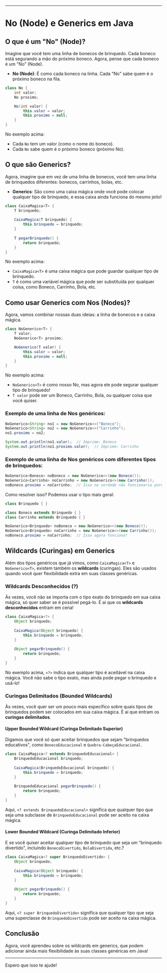 
---
# No (Node) e Generics em Java

## O que é um "No" (Node)?

Imagine que você tem uma linha de bonecos de brinquedo. Cada boneco está segurando a mão do próximo boneco. Agora, pense que cada boneco é um "No" (Node).

- **No (Node)**: É como cada boneco na linha. Cada "No" sabe quem é o próximo boneco na fila.

```java
class No {
    int valor;
    No proximo;

    No(int valor) {
        this.valor = valor;
        this.proximo = null;
    }
}
```

No exemplo acima:
- Cada `No` tem um valor (como o nome do boneco).
- Cada `No` sabe quem é o próximo boneco (próximo No).

## O que são Generics?

Agora, imagine que em vez de uma linha de bonecos, você tem uma linha de brinquedos diferentes: bonecos, carrinhos, bolas, etc.

- **Generics**: São como uma caixa mágica onde você pode colocar qualquer tipo de brinquedo, e essa caixa ainda funciona do mesmo jeito!

```java
class CaixaMagica<T> {
    T brinquedo;
    
    CaixaMagica(T brinquedo) {
        this.brinquedo = brinquedo;
    }
    
    T pegarBrinquedo() {
        return brinquedo;
    }
}
```

No exemplo acima:
- `CaixaMagica<T>` é uma caixa mágica que pode guardar qualquer tipo de brinquedo.
- `T` é como uma variável mágica que pode ser substituída por qualquer coisa, como Boneco, Carrinho, Bola, etc.

## Como usar Generics com Nos (Nodes)?

Agora, vamos combinar nossas duas ideias: a linha de bonecos e a caixa mágica.

```java
class NoGenerico<T> {
    T valor;
    NoGenerico<T> proximo;

    NoGenerico(T valor) {
        this.valor = valor;
        this.proximo = null;
    }
}
```

No exemplo acima:
- `NoGenerico<T>` é como nosso No, mas agora ele pode segurar qualquer tipo de brinquedo!
- `T valor` pode ser um Boneco, Carrinho, Bola, ou qualquer coisa que você quiser.

### Exemplo de uma linha de Nos genéricos:

```java
NoGenerico<String> no1 = new NoGenerico<>("Boneco");
NoGenerico<String> no2 = new NoGenerico<>("Carrinho");
no1.proximo = no2;

System.out.println(no1.valor);  // Imprime: Boneco
System.out.println(no1.proximo.valor);  // Imprime: Carrinho
```

### Exemplo de uma linha de Nos genéricos com diferentes tipos de brinquedos:

```java
NoGenerico<Boneco> noBoneco = new NoGenerico<>(new Boneco());
NoGenerico<Carrinho> noCarrinho = new NoGenerico<>(new Carrinho());
noBoneco.proximo = noCarrinho;  // Isso na verdade não funcionaria porque são tipos diferentes!
```

Como resolver isso? Podemos usar o tipo mais geral:

```java
class Brinquedo { }

class Boneco extends Brinquedo { }
class Carrinho extends Brinquedo { }

NoGenerico<Brinquedo> noBoneco = new NoGenerico<>(new Boneco());
NoGenerico<Brinquedo> noCarrinho = new NoGenerico<>(new Carrinho());
noBoneco.proximo = noCarrinho;  // Isso agora funciona!
```

## Wildcards (Curingas) em Generics

Além dos tipos genéricos que já vimos, como `CaixaMagica<T>` e `NoGenerico<T>`, existem também os **wildcards** (curingas). Eles são usados quando você quer flexibilidade extra em suas classes genéricas.

### Wildcards Desconhecidos (?)

Às vezes, você não se importa com o tipo exato do brinquedo em sua caixa mágica, só quer saber se é possível pegá-lo. É aí que os **wildcards desconhecidos** entram em cena!

```java
class CaixaMagica<?> {
    Object brinquedo;
    
    CaixaMagica(Object brinquedo) {
        this.brinquedo = brinquedo;
    }
    
    Object pegarBrinquedo() {
        return brinquedo;
    }
}
```

No exemplo acima, `<?>` indica que qualquer tipo é aceitável na caixa mágica. Você não sabe o tipo exato, mas ainda pode pegar o brinquedo e usá-lo!

### Curingas Delimitados (Bounded Wildcards)

Às vezes, você quer ser um pouco mais específico sobre quais tipos de brinquedos podem ser colocados em sua caixa mágica. É aí que entram os **curingas delimitados**.

#### Upper Bounded Wildcard (Curinga Delimitado Superior)

Digamos que você só quer aceitar brinquedos que sejam "brinquedos educativos", como `BonecoEducacional` e `Quebra-CabeçaEducacional`.

```java
class CaixaMagica<? extends BrinquedoEducacional> {
    BrinquedoEducacional brinquedo;
    
    CaixaMagica(BrinquedoEducacional brinquedo) {
        this.brinquedo = brinquedo;
    }
    
    BrinquedoEducacional pegarBrinquedo() {
        return brinquedo;
    }
}
```

Aqui, `<? extends BrinquedoEducacional>` significa que qualquer tipo que seja uma subclasse de `BrinquedoEducacional` pode ser aceito na caixa mágica.

#### Lower Bounded Wildcard (Curinga Delimitado Inferior)

E se você quiser aceitar qualquer tipo de brinquedo que seja um "brinquedo divertido", incluindo `BonecoDivertido`, `BolaDivertida`, etc.?

```java
class CaixaMagica<? super BrinquedoDivertido> {
    Object brinquedo;
    
    CaixaMagica(Object brinquedo) {
        this.brinquedo = brinquedo;
    }
    
    Object pegarBrinquedo() {
        return brinquedo;
    }
}
```

Aqui, `<? super BrinquedoDivertido>` significa que qualquer tipo que seja uma superclasse de `BrinquedoDivertido` pode ser aceito na caixa mágica.

## Conclusão

Agora, você aprendeu sobre os wildcards em generics, que podem adicionar ainda mais flexibilidade às suas classes genéricas em Java!

---

Espero que isso te ajude!

